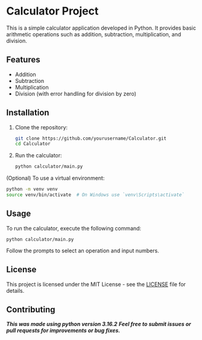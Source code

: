 # Calculator Project

This is a simple calculator application developed in Python. It provides basic arithmetic operations such as addition, subtraction, multiplication, and division.

## Features

- Addition
- Subtraction
- Multiplication
- Division (with error handling for division by zero)

## Installation

1. Clone the repository:
   ```bash
   git clone https://github.com/yourusername/Calculator.git
   cd Calculator
   ```

2. Run the calculator:
   ```bash
   python calculator/main.py
   ```

(Optional) To use a virtual environment:
   ```bash
   python -m venv venv
   source venv/bin/activate  # On Windows use `venv\Scripts\activate`
   ```

## Usage

To run the calculator, execute the following command:
```
python calculator/main.py
```

Follow the prompts to select an operation and input numbers.

## License

This project is licensed under the MIT License - see the [LICENSE](LICENSE) file for details.

## Contributing
***This was made using python version 3.16.2***
***Feel free to submit issues or pull requests for improvements or bug fixes.***